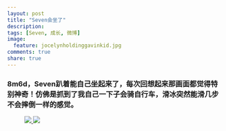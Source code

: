 ```yaml
---
layout: post
title: "Seven会坐了"
description: 
tags: [Seven, 成长, 微博]
image:
  feature: jocelynholdinggavinkid.jpg
comments: true
share: true
---
```


### 8m6d，Seven趴着能自己坐起来了，每次回想起来那画面都觉得特别神奇！仿佛是抓到了我自己一下子会骑自行车，滑冰突然能滑几步不会摔倒一样的感觉。 ###

<figure>
  <a href="{{ site.url }}/images/2014-05-29a.jpg">
  <img src="{{ site.url }}/images/2014-05-29a.jpg">
  </a>
  <a href="{{ site.url }}/images/2014-05-29b.jpg">
  <img src="{{ site.url }}/images/2014-05-29b.jpg">
  </a>
</figure>